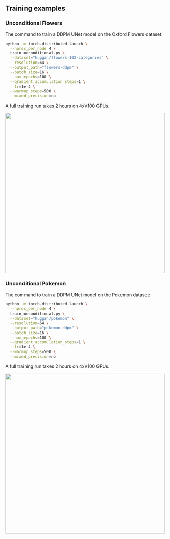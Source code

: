 ## Training examples

### Unconditional Flowers  

The command to train a DDPM UNet model on the Oxford Flowers dataset:

```bash
python -m torch.distributed.launch \
  --nproc_per_node 4 \
  train_unconditional.py \
  --dataset="huggan/flowers-102-categories" \
  --resolution=64 \
  --output_path="flowers-ddpm" \
  --batch_size=16 \
  --num_epochs=100 \
  --gradient_accumulation_steps=1 \
  --lr=1e-4 \
  --warmup_steps=500 \
  --mixed_precision=no
```

A full training run takes 2 hours on 4xV100 GPUs.

<img src="https://user-images.githubusercontent.com/26864830/173855866-5628989f-856b-4725-a944-d6c09490b2df.png" width="500" />


### Unconditional Pokemon 

The command to train a DDPM UNet model on the Pokemon dataset:

```bash
python -m torch.distributed.launch \
  --nproc_per_node 4 \
  train_unconditional.py \
  --dataset="huggan/pokemon" \
  --resolution=64 \
  --output_path="pokemon-ddpm" \
  --batch_size=16 \
  --num_epochs=100 \
  --gradient_accumulation_steps=1 \
  --lr=1e-4 \
  --warmup_steps=500 \
  --mixed_precision=no
```

A full training run takes 2 hours on 4xV100 GPUs.

<img src="https://user-images.githubusercontent.com/26864830/173856733-4f117f8c-97bd-4f51-8002-56b488c96df9.png" width="500" />
